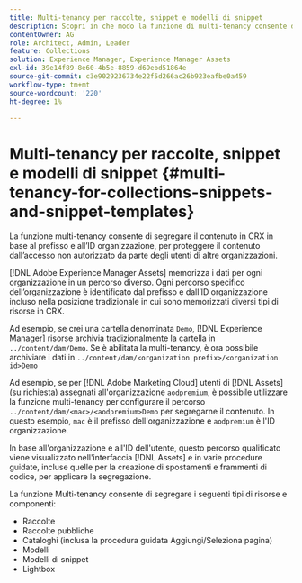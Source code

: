 ```yaml
---
title: Multi-tenancy per raccolte, snippet e modelli di snippet
description: Scopri in che modo la funzione di multi-tenancy consente di segregare i contenuti nell’archivio CRX in base all’organizzazione del cliente per evitare accessi non autorizzati.
contentOwner: AG
role: Architect, Admin, Leader
feature: Collections
solution: Experience Manager, Experience Manager Assets
exl-id: 39e14f89-8e60-4b5e-8859-d69ebd51864e
source-git-commit: c3e9029236734e22f5d266ac26b923eafbe0a459
workflow-type: tm+mt
source-wordcount: '220'
ht-degree: 1%

---
```


# Multi-tenancy per raccolte, snippet e modelli di snippet {#multi-tenancy-for-collections-snippets-and-snippet-templates}

La funzione multi-tenancy consente di segregare il contenuto in CRX in base al prefisso e all’ID organizzazione, per proteggere il contenuto dall’accesso non autorizzato da parte degli utenti di altre organizzazioni.

[!DNL Adobe Experience Manager Assets] memorizza i dati per ogni organizzazione in un percorso diverso. Ogni percorso specifico dell’organizzazione è identificato dal prefisso e dall’ID organizzazione
incluso nella posizione tradizionale in cui sono memorizzati diversi tipi di risorse in CRX.

Ad esempio, se crei una cartella denominata `Demo`, [!DNL Experience Manager] risorse archivia tradizionalmente la cartella in `../content/dam/Demo`. Se è abilitata la multi-tenancy, è ora possibile archiviare i dati in `../content/dam/<organization prefix>/<organization id>Demo`

Ad esempio, se per [!DNL Adobe Marketing Cloud] utenti di [!DNL Assets] (su richiesta) assegnati all&#39;organizzazione `aodpremium`, è possibile utilizzare la funzione multi-tenancy per configurare il percorso `../content/dam/<mac>/<aodpremium>Demo` per segregarne il contenuto. In questo esempio, `mac` è il prefisso dell&#39;organizzazione e `aodpremium` è l&#39;ID organizzazione.

In base all&#39;organizzazione e all&#39;ID dell&#39;utente, questo percorso qualificato viene visualizzato nell&#39;interfaccia [!DNL Assets] e in varie procedure guidate, incluse quelle per la creazione di spostamenti e frammenti di codice, per applicare la segregazione.

La funzione Multi-tenancy consente di segregare i seguenti tipi di risorse e componenti:

* Raccolte
* Raccolte pubbliche
* Cataloghi (inclusa la procedura guidata Aggiungi/Seleziona pagina)
* Modelli
* Modelli di snippet
* Lightbox
